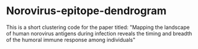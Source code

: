 # Norovirus-epitope-dendrogram
This is a short clustering code for the paper titled: "Mapping the landscape of human norovirus antigens during infection reveals the timing and breadth of the humoral immune response among individuals"
